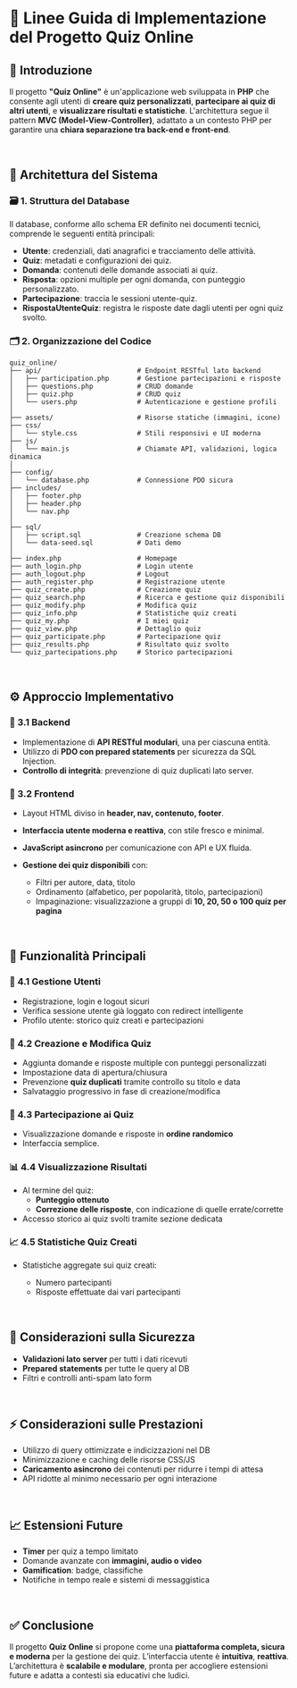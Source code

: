 # 📘 Linee Guida di Implementazione del Progetto **Quiz Online**

## 📌 Introduzione

Il progetto **"Quiz Online"** è un'applicazione web sviluppata in **PHP** che consente agli utenti di **creare quiz personalizzati**, **partecipare ai quiz di altri utenti**, e **visualizzare risultati e statistiche**.
L'architettura segue il pattern **MVC (Model-View-Controller)**, adattato a un contesto PHP per garantire una **chiara separazione tra back-end e front-end**.

&nbsp;

## 🧱 Architettura del Sistema

### 🗃️ 1. Struttura del Database

Il database, conforme allo schema ER definito nei documenti tecnici, comprende le seguenti entità principali:

* **Utente**: credenziali, dati anagrafici e tracciamento delle attività.
* **Quiz**: metadati e configurazioni dei quiz.
* **Domanda**: contenuti delle domande associati ai quiz.
* **Risposta**: opzioni multiple per ogni domanda, con punteggio personalizzato.
* **Partecipazione**: traccia le sessioni utente-quiz.
* **RispostaUtenteQuiz**: registra le risposte date dagli utenti per ogni quiz svolto.

### 🗂️ 2. Organizzazione del Codice

```
quiz_online/
├── api/                        # Endpoint RESTful lato backend
│   ├── participation.php       # Gestione partecipazioni e risposte
│   ├── questions.php           # CRUD domande
│   ├── quiz.php                # CRUD quiz
│   └── users.php               # Autenticazione e gestione profili
│
├── assets/                     # Risorse statiche (immagini, icone)
├── css/
│   └── style.css               # Stili responsivi e UI moderna
├── js/
│   └── main.js                 # Chiamate API, validazioni, logica dinamica
│
├── config/
│   └── database.php            # Connessione PDO sicura
├── includes/
│   ├── footer.php
│   ├── header.php
│   └── nav.php
│
├── sql/
│   ├── script.sql              # Creazione schema DB
│   └── data-seed.sql           # Dati demo
│
├── index.php                   # Homepage
├── auth_login.php              # Login utente
├── auth_logout.php             # Logout
├── auth_register.php           # Registrazione utente
├── quiz_create.php             # Creazione quiz
├── quiz_search.php             # Ricerca e gestione quiz disponibili
├── quiz_modify.php             # Modifica quiz
├── quiz_info.php               # Statistiche quiz creati
├── quiz_my.php                 # I miei quiz
├── quiz_view.php               # Dettaglio quiz
├── quiz_participate.php        # Partecipazione quiz
├── quiz_results.php            # Risultato quiz svolto
└── quiz_partecipations.php     # Storico partecipazioni
```

&nbsp;

## ⚙️ Approccio Implementativo

### 🔧 3.1 Backend

* Implementazione di **API RESTful modulari**, una per ciascuna entità.
* Utilizzo di **PDO con prepared statements** per sicurezza da SQL Injection.
* **Controllo di integrità**: prevenzione di quiz duplicati lato server.

### 🎨 3.2 Frontend

* Layout HTML diviso in **header, nav, contenuto, footer**.
* **Interfaccia utente moderna e reattiva**, con stile fresco e minimal.
* **JavaScript asincrono** per comunicazione con API e UX fluida.
* **Gestione dei quiz disponibili** con:

  * Filtri per autore, data, titolo
  * Ordinamento (alfabetico, per popolarità, titolo, partecipazioni)
  * Impaginazione: visualizzazione a gruppi di **10, 20, 50 o 100 quiz per pagina**

&nbsp;

## 🚀 Funzionalità Principali

### 👤 4.1 Gestione Utenti

* Registrazione, login e logout sicuri
* Verifica sessione utente già loggato con redirect intelligente
* Profilo utente: storico quiz creati e partecipazioni

### 📝 4.2 Creazione e Modifica Quiz

* Aggiunta domande e risposte multiple con punteggi personalizzati
* Impostazione data di apertura/chiusura
* Prevenzione **quiz duplicati** tramite controllo su titolo e data
* Salvataggio progressivo in fase di creazione/modifica

### 🧩 4.3 Partecipazione ai Quiz

* Visualizzazione domande e risposte in **ordine randomico**
* Interfaccia semplice.

### 📊 4.4 Visualizzazione Risultati

* Al termine del quiz:
  * **Punteggio ottenuto**
  * **Correzione delle risposte**, con indicazione di quelle errate/corrette
* Accesso storico ai quiz svolti tramite sezione dedicata

### 📈 4.5 Statistiche Quiz Creati

* Statistiche aggregate sui quiz creati:

  * Numero partecipanti
  * Risposte effettuate dai vari partecipanti

&nbsp;

## 🔐 Considerazioni sulla Sicurezza

* **Validazioni lato server** per tutti i dati ricevuti
* **Prepared statements** per tutte le query al DB
* Filtri e controlli anti-spam lato form

&nbsp;

## ⚡ Considerazioni sulle Prestazioni

* Utilizzo di query ottimizzate e indicizzazioni nel DB
* Minimizzazione e caching delle risorse CSS/JS
* **Caricamento asincrono** dei contenuti per ridurre i tempi di attesa
* API ridotte al minimo necessario per ogni interazione

&nbsp;

## 📈 Estensioni Future

* **Timer** per quiz a tempo limitato
* Domande avanzate con **immagini, audio o video**
* **Gamification**: badge, classifiche
* Notifiche in tempo reale e sistemi di messaggistica

&nbsp;

## ✅ Conclusione

Il progetto **Quiz Online** si propone come una **piattaforma completa, sicura e moderna** per la gestione dei quiz.
L’interfaccia utente è **intuitiva**, **reattiva**.
L’architettura è **scalabile e modulare**, pronta per accogliere estensioni future e adatta a contesti sia educativi che ludici.